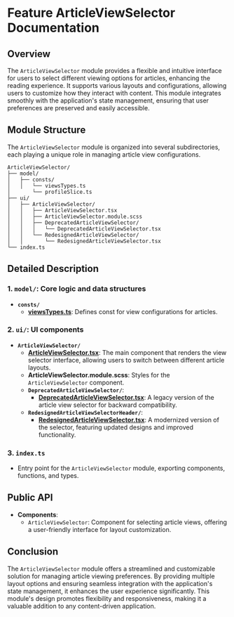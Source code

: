 # Feature ArticleViewSelector  Documentation

## Overview

The `ArticleViewSelector` module provides a flexible and intuitive interface for users to select different viewing options for articles, enhancing the reading experience. It supports various layouts and configurations, allowing users to customize how they interact with content. This module integrates smoothly with the application's state management, ensuring that user preferences are preserved and easily accessible.

## Module Structure

The `ArticleViewSelector` module is organized into several subdirectories, each playing a unique role in managing article view configurations.

```text
ArticleViewSelector/
├── model/
│   ├── consts/
│   │   └── viewsTypes.ts
│       └── profileSlice.ts
├── ui/
│   ├── ArticleViewSelector/
│   │   ├── ArticleViewSelector.tsx
│   │   ├── ArticleViewSelector.module.scss
│   │   ├── DeprecatedArticleViewSelector/
│   │   │   └── DeprecatedArticleViewSelector.tsx
│   │   └── RedesignedArticleViewSelector/
│   │       └── RedesignedArticleViewSelector.tsx
└── index.ts
```
## Detailed Description

### 1. `model/`: Core logic and data structures
- **`consts/`**
    - [**viewsTypes.ts**](./model/consts/viewsTypes.ts): Defines const for view configurations for articles.
### 2. `ui/`: UI components

- **`ArticleViewSelector/`**
    - [**ArticleViewSelector.tsx**](./ui/ArticleViewSelector/README.md): The main component that renders the view selector interface, allowing users to switch between different article layouts.
    - **ArticleViewSelector.module.scss**: Styles for the `ArticleViewSelector` component.
    - **`DeprecatedArticleViewSelector/`**:
        - [**DeprecatedArticleViewSelector.tsx**](./ui/ArticleViewSelector/DeprecatedArticleViewSelector/README.md): A legacy version of the article view selector for backward compatibility.
    - **`RedesignedArticleViewSelectorHeader/`**:
        -  [**RedesignedArticleViewSelector.tsx**](./ui/ArticleViewSelector/RedesignedArticleViewSelector/README.md): A modernized version of the selector, featuring updated designs and improved functionality.

### 3. `index.ts`
- Entry point for the `ArticleViewSelector` module, exporting components, functions, and types.

## Public API
- **Components**:
    - `ArticleViewSelector`: Component for selecting article views, offering a user-friendly interface for layout customization.

## Conclusion
The `ArticleViewSelector` module offers a streamlined and customizable solution for managing article viewing preferences. By providing multiple layout options and ensuring seamless integration with the application's state management, it enhances the user experience significantly. This module's design promotes flexibility and responsiveness, making it a valuable addition to any content-driven application.
